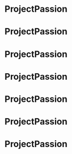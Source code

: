 # ProjectPassion
# ProjectPassion
# ProjectPassion
# ProjectPassion
# ProjectPassion
# ProjectPassion
# ProjectPassion
